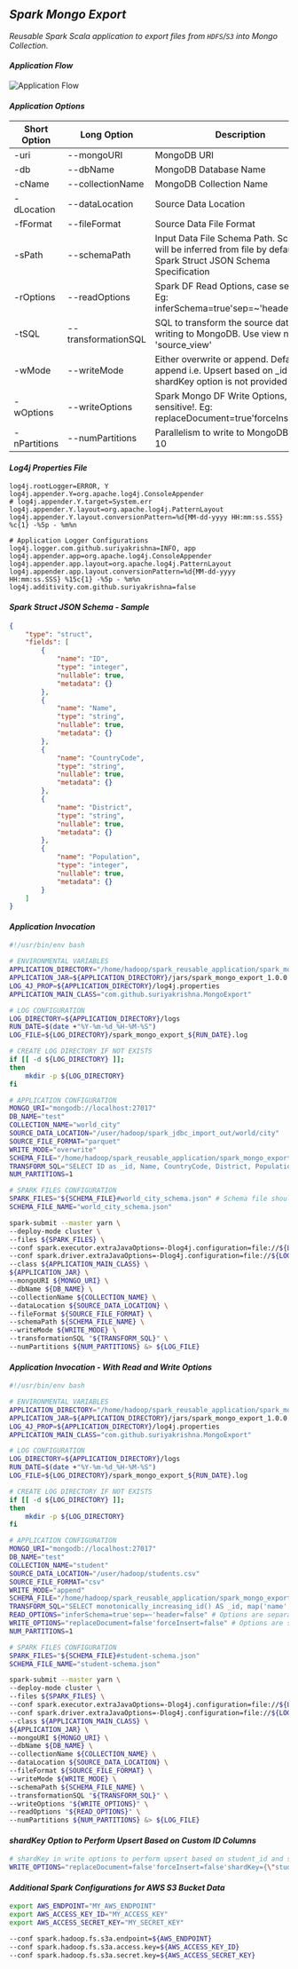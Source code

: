 ## ***Spark Mongo Export***

*Reusable Spark Scala application to export files from `HDFS`/`S3` into Mongo Collection.*

#### ***Application Flow***
![Application Flow](assets/images/application-flow.png)
<br>

#### ***Application Options***

|Short Option|Long Option|Description|Has Argument|Is Required|
|------|------|------|:------:|:------:|
|-uri|--mongoURI|MongoDB URI|Yes|Yes|
|-db|--dbName|MongoDB Database Name|Yes|Yes|
|-cName|--collectionName|MongoDB Collection Name|Yes|Yes|
|-dLocation|--dataLocation|Source Data Location|Yes|Yes|
|-fFormat|--fileFormat|Source Data File Format|Yes|Yes|
|-sPath|--schemaPath|Input Data File Schema Path. Schema will be inferred from file by default. Spark Struct JSON Schema Specification|Yes||
|-rOptions|--readOptions|Spark DF Read Options, case sensitive!. Eg: inferSchema=true'sep=~'header=false|Yes||
|-tSQL|--transformationSQL|SQL to transform the source data before writing to MongoDB. Use view name as 'source_view'|Yes||
|-wMode|--writeMode|Either overwrite or append. Default append i.e. Upsert based on _id if shardKey option is not provided|Yes||
|-wOptions|--writeOptions|Spark Mongo DF Write Options, case sensitive!. Eg: replaceDocument=true'forceInsert=false|Yes||
|-nPartitions|--numPartitions|Parallelism to write to MongoDB. Default 10|Yes||

#### ***Log4j Properties File***
```properties
log4j.rootLogger=ERROR, Y
log4j.appender.Y=org.apache.log4j.ConsoleAppender
# log4j.appender.Y.target=System.err
log4j.appender.Y.layout=org.apache.log4j.PatternLayout
log4j.appender.Y.layout.conversionPattern=%d{MM-dd-yyyy HH:mm:ss.SSS} %c{1} -%5p - %m%n

# Application Logger Configurations
log4j.logger.com.github.suriyakrishna=INFO, app
log4j.appender.app=org.apache.log4j.ConsoleAppender
log4j.appender.app.layout=org.apache.log4j.PatternLayout
log4j.appender.app.layout.conversionPattern=%d{MM-dd-yyyy HH:mm:ss.SSS} %15c{1} -%5p - %m%n
log4j.additivity.com.github.suriyakrishna=false
```

#### ***Spark Struct JSON Schema - Sample***
```json
{
    "type": "struct",
    "fields": [
        {
            "name": "ID",
            "type": "integer",
            "nullable": true,
            "metadata": {}
        },
        {
            "name": "Name",
            "type": "string",
            "nullable": true,
            "metadata": {}
        },
        {
            "name": "CountryCode",
            "type": "string",
            "nullable": true,
            "metadata": {}
        },
        {
            "name": "District",
            "type": "string",
            "nullable": true,
            "metadata": {}
        },
        {
            "name": "Population",
            "type": "integer",
            "nullable": true,
            "metadata": {}
        }
    ]
}
```

#### ***Application Invocation***
```bash
#!/usr/bin/env bash

# ENVIRONMENTAL VARIABLES
APPLICATION_DIRECTORY="/home/hadoop/spark_reusable_application/spark_mongo_export"
APPLICATION_JAR=${APPLICATION_DIRECTORY}/jars/spark_mongo_export_1.0.0.jar
LOG_4J_PROP=${APPLICATION_DIRECTORY}/log4j.properties
APPLICATION_MAIN_CLASS="com.github.suriyakrishna.MongoExport"

# LOG CONFIGURATION
LOG_DIRECTORY=${APPLICATION_DIRECTORY}/logs
RUN_DATE=$(date +"%Y-%m-%d_%H-%M-%S")
LOG_FILE=${LOG_DIRECTORY}/spark_mongo_export_${RUN_DATE}.log

# CREATE LOG DIRECTORY IF NOT EXISTS
if [[ -d ${LOG_DIRECTORY} ]];
then
    mkdir -p ${LOG_DIRECTORY}
fi

# APPLICATION CONFIGURATION
MONGO_URI="mongodb://localhost:27017"
DB_NAME="test"
COLLECTION_NAME="world_city"
SOURCE_DATA_LOCATION="/user/hadoop/spark_jdbc_import_out/world/city"
SOURCE_FILE_FORMAT="parquet"
WRITE_MODE="overwrite"
SCHEMA_FILE="/home/hadoop/spark_reusable_application/spark_mongo_export/world_city_schema.json" # SCHEMA IN EDGE NODE
TRANSFORM_SQL="SELECT ID as _id, Name, CountryCode, District, Population, current_timestamp() AS RecordInsertTMS FROM source_view"
NUM_PARTITIONS=1

# SPARK FILES CONFIGURATION
SPARK_FILES="${SCHEMA_FILE}#world_city_schema.json" # Schema file should be passed as spark files while running in yarn mode
SCHEMA_FILE_NAME="world_city_schema.json"

spark-submit --master yarn \
--deploy-mode cluster \
--files ${SPARK_FILES} \
--conf spark.executor.extraJavaOptions=-Dlog4j.configuration=file://${LOG_4J_PROP} \
--conf spark.driver.extraJavaOptions=-Dlog4j.configuration=file://${LOG_4J_PROP} \
--class ${APPLICATION_MAIN_CLASS} \
${APPLICATION_JAR} \
--mongoURI ${MONGO_URI} \
--dbName ${DB_NAME} \
--collectionName ${COLLECTION_NAME} \
--dataLocation ${SOURCE_DATA_LOCATION} \
--fileFormat ${SOURCE_FILE_FORMAT} \
--schemaPath ${SCHEMA_FILE_NAME} \
--writeMode ${WRITE_MODE} \
--transformationSQL "${TRANSFORM_SQL}" \
--numPartitions ${NUM_PARTITIONS} &> ${LOG_FILE}
```

#### ***Application Invocation - With Read and Write Options***
```bash
#!/usr/bin/env bash

# ENVIRONMENTAL VARIABLES
APPLICATION_DIRECTORY="/home/hadoop/spark_reusable_application/spark_mongo_export"
APPLICATION_JAR=${APPLICATION_DIRECTORY}/jars/spark_mongo_export_1.0.0.jar
LOG_4J_PROP=${APPLICATION_DIRECTORY}/log4j.properties
APPLICATION_MAIN_CLASS="com.github.suriyakrishna.MongoExport"

# LOG CONFIGURATION
LOG_DIRECTORY=${APPLICATION_DIRECTORY}/logs
RUN_DATE=$(date +"%Y-%m-%d_%H-%M-%S")
LOG_FILE=${LOG_DIRECTORY}/spark_mongo_export_${RUN_DATE}.log

# CREATE LOG DIRECTORY IF NOT EXISTS
if [[ -d ${LOG_DIRECTORY} ]];
then
    mkdir -p ${LOG_DIRECTORY}
fi

# APPLICATION CONFIGURATION
MONGO_URI="mongodb://localhost:27017"
DB_NAME="test"
COLLECTION_NAME="student"
SOURCE_DATA_LOCATION="/user/hadoop/students.csv"
SOURCE_FILE_FORMAT="csv"
WRITE_MODE="append"
SCHEMA_FILE="/home/hadoop/spark_reusable_application/spark_mongo_export/student/student-schema.json"
TRANSFORM_SQL="SELECT monotonically_increasing_id() AS _id, map('name', name, 'age', age, 'section', section) AS details, current_timestamp() AS recordInsertTMS FROM source_view"
READ_OPTIONS="inferSchema=true'sep=~'header=false" # Options are separated by single quote
WRITE_OPTIONS="replaceDocument=false'forceInsert=false" # Options are separated by single quote
NUM_PARTITIONS=1

# SPARK FILES CONFIGURATION
SPARK_FILES="${SCHEMA_FILE}#student-schema.json"
SCHEMA_FILE_NAME="student-schema.json"

spark-submit --master yarn \
--deploy-mode cluster \
--files ${SPARK_FILES} \
--conf spark.executor.extraJavaOptions=-Dlog4j.configuration=file://${LOG_4J_PROP} \
--conf spark.driver.extraJavaOptions=-Dlog4j.configuration=file://${LOG_4J_PROP} \
--class ${APPLICATION_MAIN_CLASS} \
${APPLICATION_JAR} \
--mongoURI ${MONGO_URI} \
--dbName ${DB_NAME} \
--collectionName ${COLLECTION_NAME} \
--dataLocation ${SOURCE_DATA_LOCATION} \
--fileFormat ${SOURCE_FILE_FORMAT} \
--writeMode ${WRITE_MODE} \
--schemaPath ${SCHEMA_FILE_NAME} \
--transformationSQL "${TRANSFORM_SQL}" \
--writeOptions "${WRITE_OPTIONS}" \
--readOptions "${READ_OPTIONS}" \
--numPartitions ${NUM_PARTITIONS} &> ${LOG_FILE}
```

#### ***shardKey Option to Perform Upsert Based on Custom ID Columns***
```bash
# shardKey in write options to perform upsert based on student_id and school columns
WRITE_OPTIONS="replaceDocument=false'forceInsert=false'shardKey={\"student_id\":1,\"school\":1}" 
```

#### ***Additional Spark Configurations for AWS S3 Bucket Data***
```bash
export AWS_ENDPOINT="MY_AWS_ENDPOINT"
export AWS_ACCESS_KEY_ID="MY_ACCESS_KEY"
export AWS_ACCESS_SECRET_KEY="MY_SECRET_KEY"

--conf spark.hadoop.fs.s3a.endpoint=${AWS_ENDPOINT} 
--conf spark.hadoop.fs.s3a.access.key=${AWS_ACCESS_KEY_ID} 
--conf spark.hadoop.fs.s3a.secret.key=${AWS_ACCESS_SECRET_KEY} 
```